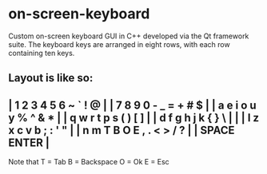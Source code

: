 # on-screen-keyboard
Custom on-screen keyboard GUI in C++ developed via the Qt framework suite.
The keyboard keys are arranged in eight rows, with each row containing ten keys.

Layout is like so:
-----------------------------
|  1 2 3 4 5 6 ~ ` ! @      |
|  7 8 9 0 - _ = + # $      |
|  a e i o u y % ^ & *      |
|  q w r t p s ( ) [ ]      |
|  d f g h j k { } \ |      |
|  l z x c v b ; : ' "      |
|  n m T B O E , . < > / ?  |
|  SPACE      ENTER         |
-----------------------------

Note that T = Tab
          B = Backspace
          O = Ok
          E = Esc

